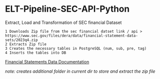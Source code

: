 # ELT-Pipeline-SEC-API-Python
Extract, Load and Transformation of SEC financial Dataset 

    1 Downloads Zip file from the sec financial datset link / api > https://www.sec.gov/files/dera/data/financial-statement-data-sets/2023q4.zip
    2 Extracts Zip file 
    3 Creates the necessary tables in PostgreSQL (num, sub, pre, tag)
    4 Inserts the tables into DB

[Financial Statements Data Documentation](https://www.sec.gov/files/aqfs.pdf)

*note: creates additional folder in current dir to store and extract the zip file*



